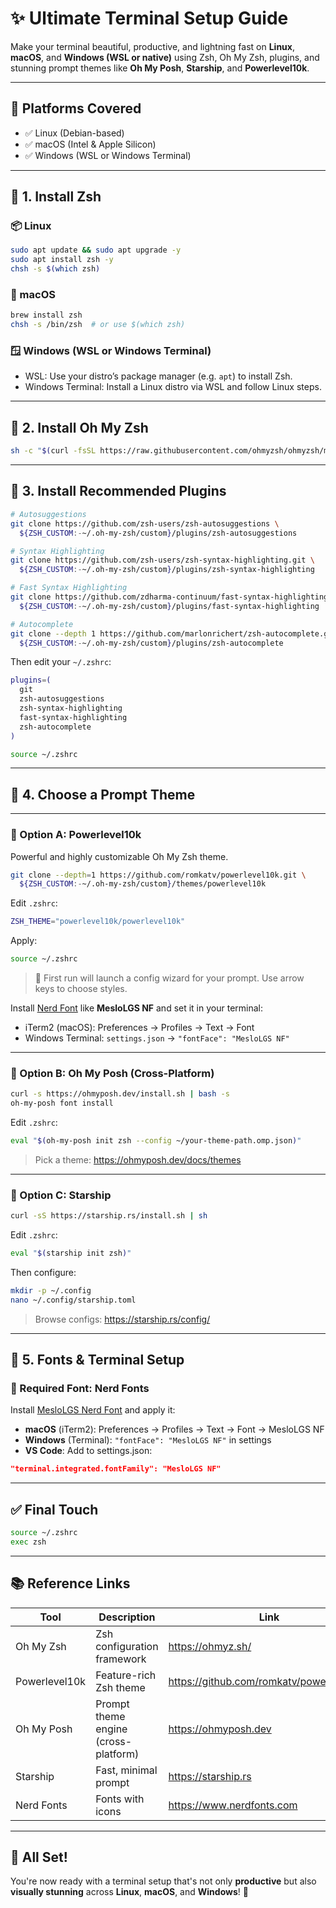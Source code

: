 # ✨ Ultimate Terminal Setup Guide

Make your terminal beautiful, productive, and lightning fast on **Linux**, **macOS**, and **Windows (WSL or native)** using Zsh, Oh My Zsh, plugins, and stunning prompt themes like **Oh My Posh**, **Starship**, and **Powerlevel10k**.

---

## 🧰 Platforms Covered

- ✅ Linux (Debian-based)
- ✅ macOS (Intel & Apple Silicon)
- ✅ Windows (WSL or Windows Terminal)

---

## 🐚 1. Install Zsh

### 📦 Linux

```bash
sudo apt update && sudo apt upgrade -y
sudo apt install zsh -y
chsh -s $(which zsh)
```

### 🍏 macOS

```bash
brew install zsh
chsh -s /bin/zsh  # or use $(which zsh)
```

### 🪟 Windows (WSL or Windows Terminal)

- WSL: Use your distro’s package manager (e.g. `apt`) to install Zsh.
- Windows Terminal: Install a Linux distro via WSL and follow Linux steps.

---

## 🎩 2. Install Oh My Zsh

```bash
sh -c "$(curl -fsSL https://raw.githubusercontent.com/ohmyzsh/ohmyzsh/master/tools/install.sh)"
```

---

## 🔌 3. Install Recommended Plugins

```bash
# Autosuggestions
git clone https://github.com/zsh-users/zsh-autosuggestions \
  ${ZSH_CUSTOM:-~/.oh-my-zsh/custom}/plugins/zsh-autosuggestions

# Syntax Highlighting
git clone https://github.com/zsh-users/zsh-syntax-highlighting.git \
  ${ZSH_CUSTOM:-~/.oh-my-zsh/custom}/plugins/zsh-syntax-highlighting

# Fast Syntax Highlighting
git clone https://github.com/zdharma-continuum/fast-syntax-highlighting.git \
  ${ZSH_CUSTOM:-~/.oh-my-zsh/custom}/plugins/fast-syntax-highlighting

# Autocomplete
git clone --depth 1 https://github.com/marlonrichert/zsh-autocomplete.git \
  ${ZSH_CUSTOM:-~/.oh-my-zsh/custom}/plugins/zsh-autocomplete
```

Then edit your `~/.zshrc`:

```zsh
plugins=(
  git
  zsh-autosuggestions
  zsh-syntax-highlighting
  fast-syntax-highlighting
  zsh-autocomplete
)
```

```bash
source ~/.zshrc
```

---

## 💅 4. Choose a Prompt Theme

---

### 🌈 Option A: Powerlevel10k

Powerful and highly customizable Oh My Zsh theme.

```bash
git clone --depth=1 https://github.com/romkatv/powerlevel10k.git \
  ${ZSH_CUSTOM:-~/.oh-my-zsh/custom}/themes/powerlevel10k
```

Edit `.zshrc`:

```zsh
ZSH_THEME="powerlevel10k/powerlevel10k"
```

Apply:

```bash
source ~/.zshrc
```

> 🧠 First run will launch a config wizard for your prompt. Use arrow keys to choose styles.

Install [Nerd Font](https://www.nerdfonts.com/font-downloads) like **MesloLGS NF** and set it in your terminal:

- iTerm2 (macOS): Preferences → Profiles → Text → Font
- Windows Terminal: `settings.json` → `"fontFace": "MesloLGS NF"`

---

### 💎 Option B: Oh My Posh (Cross-Platform)

```bash
curl -s https://ohmyposh.dev/install.sh | bash -s
oh-my-posh font install
```

Edit `.zshrc`:

```bash
eval "$(oh-my-posh init zsh --config ~/your-theme-path.omp.json)"
```

> Pick a theme: https://ohmyposh.dev/docs/themes

---

### 🚀 Option C: Starship

```bash
curl -sS https://starship.rs/install.sh | sh
```

Edit `.zshrc`:

```bash
eval "$(starship init zsh)"
```

Then configure:

```bash
mkdir -p ~/.config
nano ~/.config/starship.toml
```

> Browse configs: https://starship.rs/config/

---

## 🎨 5. Fonts & Terminal Setup

### 🧠 Required Font: Nerd Fonts

Install [MesloLGS Nerd Font](https://www.nerdfonts.com/font-downloads) and apply it:

- **macOS** (iTerm2): Preferences → Profiles → Text → Font → MesloLGS NF
- **Windows** (Terminal): `"fontFace": "MesloLGS NF"` in settings
- **VS Code**: Add to settings.json:

```json
"terminal.integrated.fontFamily": "MesloLGS NF"
```

---

## ✅ Final Touch

```bash
source ~/.zshrc
exec zsh
```

---

## 📚 Reference Links

| Tool          | Description                          | Link                                     |
| ------------- | ------------------------------------ | ---------------------------------------- |
| Oh My Zsh     | Zsh configuration framework          | https://ohmyz.sh/                        |
| Powerlevel10k | Feature-rich Zsh theme               | https://github.com/romkatv/powerlevel10k |
| Oh My Posh    | Prompt theme engine (cross-platform) | https://ohmyposh.dev                     |
| Starship      | Fast, minimal prompt                 | https://starship.rs                      |
| Nerd Fonts    | Fonts with icons                     | https://www.nerdfonts.com                |

---

## 🎉 All Set!

You're now ready with a terminal setup that's not only **productive** but also **visually stunning** across **Linux**, **macOS**, and **Windows**! 🚀
